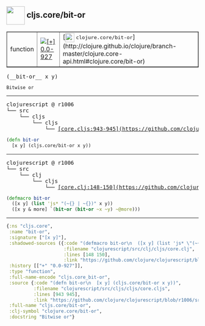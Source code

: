## <img width="48px" valign="middle" src="http://i.imgur.com/Hi20huC.png"> cljs.core/bit-or

 <table border="1">
<tr>
<td>function</td>
<td><a href="https://github.com/cljsinfo/api-refs/tree/0.0-927"><img valign="middle" alt="[+] 0.0-927" src="https://img.shields.io/badge/+-0.0--927-lightgrey.svg"></a> </td>
<td>
[<img height="24px" valign="middle" src="http://i.imgur.com/1GjPKvB.png"> <samp>clojure.core/bit-or</samp>](http://clojure.github.io/clojure/branch-master/clojure.core-api.html#clojure.core/bit-or)
</td>
</tr>
</table>

 <samp>
(__bit-or__ x y)<br>
</samp>

```
Bitwise or
```

---

 <pre>
clojurescript @ r1006
└── src
    └── cljs
        └── cljs
            └── <ins>[core.cljs:943-945](https://github.com/clojure/clojurescript/blob/r1006/src/cljs/cljs/core.cljs#L943-L945)</ins>
</pre>

```clj
(defn bit-or
  [x y] (cljs.core/bit-or x y))
```


---

 <pre>
clojurescript @ r1006
└── src
    └── clj
        └── cljs
            └── <ins>[core.clj:148-150](https://github.com/clojure/clojurescript/blob/r1006/src/clj/cljs/core.clj#L148-L150)</ins>
</pre>

```clj
(defmacro bit-or
  ([x y] (list 'js* "(~{} | ~{})" x y))
  ([x y & more] `(bit-or (bit-or ~x ~y) ~@more)))
```

---

```clj
{:ns "cljs.core",
 :name "bit-or",
 :signature ["[x y]"],
 :shadowed-sources ({:code "(defmacro bit-or\n  ([x y] (list 'js* \"(~{} | ~{})\" x y))\n  ([x y & more] `(bit-or (bit-or ~x ~y) ~@more)))",
                     :filename "clojurescript/src/clj/cljs/core.clj",
                     :lines [148 150],
                     :link "https://github.com/clojure/clojurescript/blob/r1006/src/clj/cljs/core.clj#L148-L150"}),
 :history [["+" "0.0-927"]],
 :type "function",
 :full-name-encode "cljs.core_bit-or",
 :source {:code "(defn bit-or\n  [x y] (cljs.core/bit-or x y))",
          :filename "clojurescript/src/cljs/cljs/core.cljs",
          :lines [943 945],
          :link "https://github.com/clojure/clojurescript/blob/r1006/src/cljs/cljs/core.cljs#L943-L945"},
 :full-name "cljs.core/bit-or",
 :clj-symbol "clojure.core/bit-or",
 :docstring "Bitwise or"}

```
